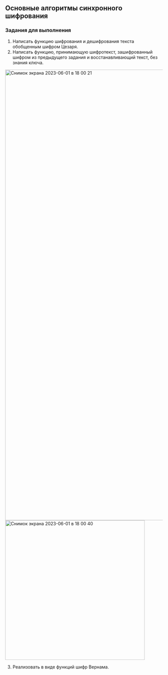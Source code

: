 ## Основные алгоритмы синхронного шифрования

### Задания для выполнения

1. Написать функцию шифрования и дешифрования текста обобщенным шифром
Цезаря.
2. Написать функцию, принимающую шифротекст, зашифрованный шифром из
предыдущего задания и восстанавливающий текст, без знания ключа.

<img width="1440" alt="Снимок экрана 2023-06-01 в 18 00 21" src="https://github.com/aleksandrm7/Caesar_cipher/assets/80441149/5b0ceff6-55fc-494c-8e5e-8d6bf012a076">

<img width="446" alt="Снимок экрана 2023-06-01 в 18 00 40" src="https://github.com/aleksandrm7/Caesar_cipher/assets/80441149/13071540-2940-4c72-af95-dece10fa476f">

3. Реализовать в виде функций шифр Вернама.
